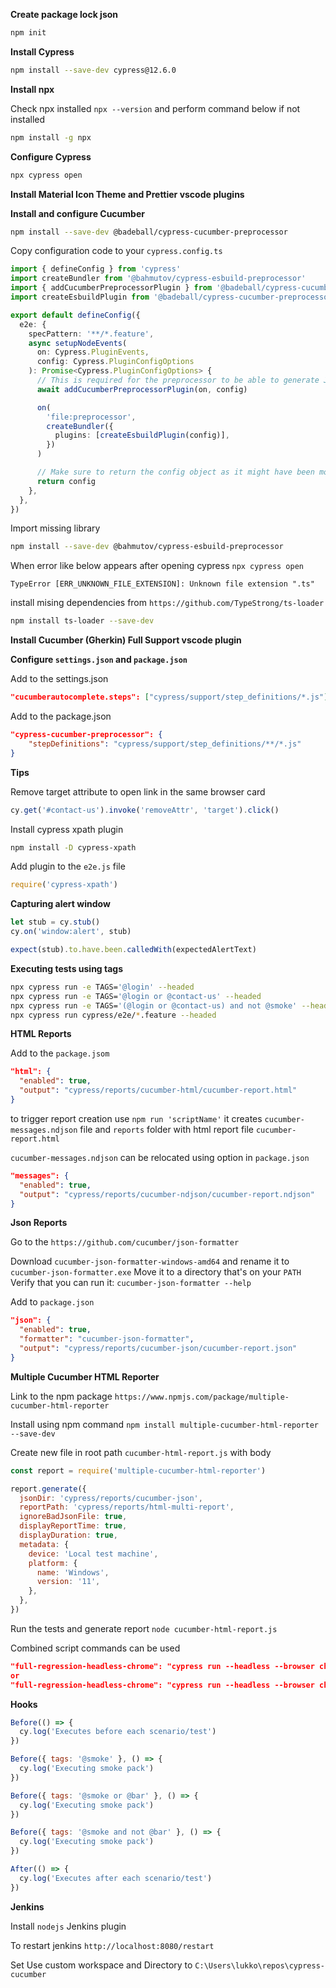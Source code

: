 **Create package lock json**

```bash
npm init
```

**Install Cypress**

```bash
npm install --save-dev cypress@12.6.0
```

**Install npx**

Check npx installed `npx --version` and perform command below if not installed

```bash
npm install -g npx
```

**Configure Cypress**

```bash
npx cypress open
```

**Install Material Icon Theme and Prettier vscode plugins**

**Install and configure Cucumber**

```bash
npm install --save-dev @badeball/cypress-cucumber-preprocessor
```

Copy configuration code to your `cypress.config.ts`

```ts
import { defineConfig } from 'cypress'
import createBundler from '@bahmutov/cypress-esbuild-preprocessor'
import { addCucumberPreprocessorPlugin } from '@badeball/cypress-cucumber-preprocessor'
import createEsbuildPlugin from '@badeball/cypress-cucumber-preprocessor/esbuild'

export default defineConfig({
  e2e: {
    specPattern: '**/*.feature',
    async setupNodeEvents(
      on: Cypress.PluginEvents,
      config: Cypress.PluginConfigOptions
    ): Promise<Cypress.PluginConfigOptions> {
      // This is required for the preprocessor to be able to generate JSON reports after each run, and more,
      await addCucumberPreprocessorPlugin(on, config)

      on(
        'file:preprocessor',
        createBundler({
          plugins: [createEsbuildPlugin(config)],
        })
      )

      // Make sure to return the config object as it might have been modified by the plugin.
      return config
    },
  },
})
```

Import missing library

```bash
npm install --save-dev @bahmutov/cypress-esbuild-preprocessor
```

When error like below appears after opening cypress `npx cypress open`

```
TypeError [ERR_UNKNOWN_FILE_EXTENSION]: Unknown file extension ".ts"
```

install mising dependencies from `https://github.com/TypeStrong/ts-loader`

```bash
npm install ts-loader --save-dev
```

**Install Cucumber (Gherkin) Full Support vscode plugin**

**Configure `settings.json` and `package.json`**

Add to the settings.json

```json
"cucumberautocomplete.steps": ["cypress/support/step_definitions/*.js"]
```

Add to the package.json

```json
"cypress-cucumber-preprocessor": {
    "stepDefinitions": "cypress/support/step_definitions/**/*.js"
}
```

**Tips**

Remove target attribute to open link in the same browser card

```js
cy.get('#contact-us').invoke('removeAttr', 'target').click()
```

Install cypress xpath plugin

```bash
npm install -D cypress-xpath
```

Add plugin to the `e2e.js` file

```js
require('cypress-xpath')
```

**Capturing alert window**

```js
let stub = cy.stub()
cy.on('window:alert', stub)

expect(stub).to.have.been.calledWith(expectedAlertText)
```

**Executing tests using tags**

```bash
npx cypress run -e TAGS='@login' --headed
npx cypress run -e TAGS='@login or @contact-us' --headed
npx cypress run -e TAGS='(@login or @contact-us) and not @smoke' --headed
npx cypress run cypress/e2e/*.feature --headed
```

**HTML Reports**

Add to the `package.jsom`

```json
"html": {
  "enabled": true,
  "output": "cypress/reports/cucumber-html/cucumber-report.html"
}
```

to trigger report creation use `npm run 'scriptName'` it creates `cucumber-messages.ndjson` file and `reports` folder with html report file `cucumber-report.html`

`cucumber-messages.ndjson` can be relocated using option in `package.json`

```json
"messages": {
  "enabled": true,
  "output": "cypress/reports/cucumber-ndjson/cucumber-report.ndjson"
}
```

**Json Reports**

Go to the `https://github.com/cucumber/json-formatter`

Download `cucumber-json-formatter-windows-amd64` and rename it to `cucumber-json-formatter.exe`
Move it to a directory that's on your `PATH`
Verify that you can run it: `cucumber-json-formatter --help`

Add to `package.json`

```json
"json": {
  "enabled": true,
  "formatter": "cucumber-json-formatter",
  "output": "cypress/reports/cucumber-json/cucumber-report.json"
}
```

**Multiple Cucumber HTML Reporter**

Link to the npm package `https://www.npmjs.com/package/multiple-cucumber-html-reporter`

Install using npm command `npm install multiple-cucumber-html-reporter --save-dev`

Create new file in root path `cucumber-html-report.js` with body

```js
const report = require('multiple-cucumber-html-reporter')

report.generate({
  jsonDir: 'cypress/reports/cucumber-json',
  reportPath: 'cypress/reports/html-multi-report',
  ignoreBadJsonFile: true,
  displayReportTime: true,
  displayDuration: true,
  metadata: {
    device: 'Local test machine',
    platform: {
      name: 'Windows',
      version: '11',
    },
  },
})
```

Run the tests and generate report `node cucumber-html-report.js`

Combined script commands can be used

```json
"full-regression-headless-chrome": "cypress run --headless --browser chrome --spec 'cypress/e2e/*.feature' & node cucumber-html-report.js"
or
"full-regression-headless-chrome": "cypress run --headless --browser chrome --spec 'cypress/e2e/*.feature'|| node cucumber-html-report.js"
```

**Hooks**

```js
Before(() => {
  cy.log('Executes before each scenario/test')
})

Before({ tags: '@smoke' }, () => {
  cy.log('Executing smoke pack')
})

Before({ tags: '@smoke or @bar' }, () => {
  cy.log('Executing smoke pack')
})

Before({ tags: '@smoke and not @bar' }, () => {
  cy.log('Executing smoke pack')
})

After(() => {
  cy.log('Executes after each scenario/test')
})
```

**Jenkins**

Install `nodejs` Jenkins plugin

To restart jenkins `http://localhost:8080/restart`

Set Use custom workspace and Directory to `C:\Users\lukko\repos\cypress-cucumber`
